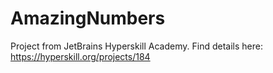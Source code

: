 # AmazingNumbers
Project from JetBrains Hyperskill Academy. 
Find details here: https://hyperskill.org/projects/184
